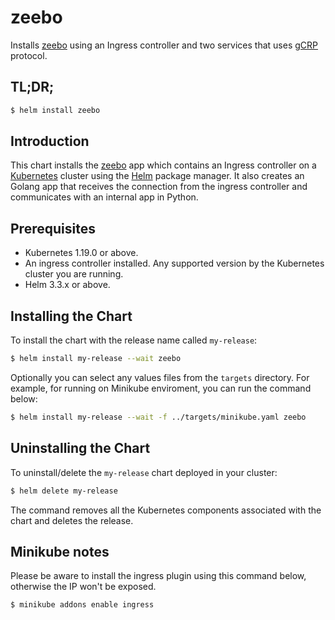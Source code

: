 # zeebo

Installs [zeebo](https://github.com/neverping/zeebo-app) using an Ingress controller and two services that uses [gCRP](https://grpc.io/) protocol.

## TL;DR;

```bash
$ helm install zeebo
```

## Introduction

This chart installs the [zeebo](https://github.com/neverping/zeebo-app) app which contains an Ingress controller on a [Kubernetes](http://kubernetes.io) cluster using the [Helm](https://helm.sh) package manager. It also creates an Golang app that receives the connection from the ingress controller and communicates with an internal app in Python.

## Prerequisites
  - Kubernetes 1.19.0 or above.
  - An ingress controller installed. Any supported version by the Kubernetes cluster you are running.
  - Helm 3.3.x or above.

## Installing the Chart

To install the chart with the release name called `my-release`:

```bash
$ helm install my-release --wait zeebo
```

Optionally you can select any values files from the `targets` directory. For example, for running on Minikube enviroment, you can run the command below:

```bash
$ helm install my-release --wait -f ../targets/minikube.yaml zeebo
```

## Uninstalling the Chart

To uninstall/delete the `my-release` chart deployed in your cluster:

```bash
$ helm delete my-release
```

The command removes all the Kubernetes components associated with the chart and deletes the release.

## Minikube notes

Please be aware to install the ingress plugin using this command below, otherwise the IP won't be exposed.

```bash
$ minikube addons enable ingress
```
